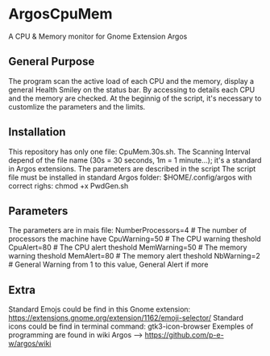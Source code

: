 # ArgosCpuMem

A CPU & Memory monitor for Gnome Extension Argos

## General Purpose
The program scan the active load of each CPU and the memory, display a general Health Smiley on the status bar. By accessing to details each CPU and the memory are checked.
At the beginnig of the script, it's necessary to customlize the parameters and the limits.

## Installation
This repository has only one file: CpuMem.30s.sh.
The Scanning Interval depend of the file name (30s = 30 seconds, 1m = 1 minute...); it's a standard in Argos extensions.
The parameters are described in the script
The script file must be installed in standard Argos folder:
     $HOME/.config/argos
     with correct righs: chmod +x PwdGen.sh

## Parameters
The parameters are in mais file:
NumberProcessors=4		# The number of processors the machine have
CpuWarning=50			# The CPU warning theshold
CpuAlert=80			# The CPU alert theshold
MemWarning=50			# The memory warning theshold
MemAlert=80			# The memory alert theshold
NbWarning=2			# General Warning from 1 to this value, General Alert if more

## Extra
Standard Emojs could be find in this Gnome extension: https://extensions.gnome.org/extension/1162/emoji-selector/
Standard icons could be find in terminal command: gtk3-icon-browser
Exemples of programming are found in wiki Argos --> https://github.com/p-e-w/argos/wiki
